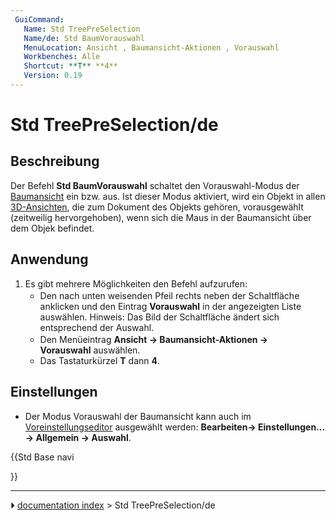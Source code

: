 ```yaml
---
 GuiCommand:
   Name: Std TreePreSelection
   Name/de: Std BaumVorauswahl
   MenuLocation: Ansicht , Baumansicht-Aktionen , Vorauswahl
   Workbenches: Alle
   Shortcut: **T** **4**
   Version: 0.19
---
```


# Std TreePreSelection/de



## Beschreibung

Der Befehl **Std BaumVorauswahl** schaltet den Vorauswahl-Modus der [Baumansicht](Tree_view/de.md) ein bzw. aus. Ist dieser Modus aktiviert, wird ein Objekt in allen [3D-Ansichten](3D_view/de.md), die zum Dokument des Objekts gehören, vorausgewählt (zeitweilig hervorgehoben), wenn sich die Maus in der Baumansicht über dem Objek befindet.



## Anwendung

1.  Es gibt mehrere Möglichkeiten den Befehl aufzurufen:
    -   Den nach unten weisenden Pfeil rechts neben der Schaltfläche **<img src="images/Std_TreeSyncView.svg" width=16px>** anklicken und den Eintrag **Vorauswahl** in der angezeigten Liste auswählen. Hinweis: Das Bild der Schaltfläche ändert sich entsprechend der Auswahl.
    -   Den Menüeintrag **Ansicht → Baumansicht-Aktionen → <img src="images/Std_TreePreSelection.svg" width=16px> Vorauswahl** auswählen.
    -   Das Tastaturkürzel **T** dann **4**.



## Einstellungen

-   Der Modus Vorauswahl der Baumansicht kann auch im [Voreinstellungseditor](Preferences_Editor/de#Auswahl.md) ausgewählt werden: **Bearbeiten→ Einstellungen... → Allgemein → Auswahl**.





{{Std Base navi

}}



---
⏵ [documentation index](../README.md) > Std TreePreSelection/de

